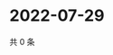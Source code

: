 # 2022-07-29

共 0 条

<!-- BEGIN WEIBO -->
<!-- 最后更新时间 Fri Jul 29 2022 19:01:15 GMT+0800 (China Standard Time) -->

<!-- END WEIBO -->
